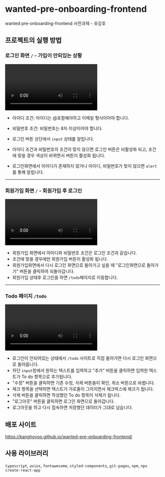 # wanted-pre-onboarding-frontend

wanted pre-onboarding-frontend 사전과제 - 유강호

## 프로젝트의 실행 방법

### 로그인 화면 `/` - 가입이 안되있는 상황

<video src="./video/로그인 화면.mov"></video>

- 아이디 조건: 아이디는 @포함해야하고 이메일 형식이어야 합니다.

- 비밀번호 조건: 비밀번호는 8자 이상이어야 합니다.
- 로그인 버튼 상단에서 `input` 상태를 알립니다.
- 아이디 조건과 비밀번호의 조건이 맞지 않으면 로그인 버튼은 비활성화 되고, 조건에 맞을 경우 색상이 바뀌면서 버튼이 활성화 됩니다.

- 로그인화면에서 아이디가 존재하지 않거나 아이디, 비밀번호가 맞지 않으면 `alert`를 통해 알립니다.

---

### 회원가입 화면 `/` - 회원가입 후 로그인

<video src="./video/회원가입 화면.mov"></video>

- 회원가입 화면에서 아이디와 비밀번호 조건은 로그인 조건과 같습니다.
- 조건에 맞을 경우에만 회원가입 버튼이 활성화 됩니다.
- 회원가입화면에서 다시 로그인 화면으로 돌아가고 싶을 때 "로그인화면으로 돌아가기" 버튼을 클릭하여 되돌아갑니다.
- 회원가입 상태후 로그인을 하면 `/todo`페이지로 이동합니다.

---

### Todo 페이지 `/todo`

<video src="./video/Todo 화면.mov"></video>

- 로그인이 안되어있는 상태에서 `/todo` 사이트로 직접 들어가면 다시 로그인 화면으로 돌아옵니다.
- 하단 `input`창에서 원하는 텍스트를 입력하고 "추가" 버튼을 클릭하면 입력한 텍스트가 To do 항목으로 추가됩니다.
- "수정" 버튼을 클릭하면 기존 수정, 삭제 버튼들이 확인, 취소 버튼으로 바뀝니다.
- 체크 항목을 선택하면 텍스트가 가로줄이 그어지면서 체크박스에 체크가 됩니다.
- 삭제 버튼을 클릭하면 작성했던 To do 항목이 삭제가 됩니다.
- "로그아웃" 버튼을 클릭하면 로그인 화면으로 돌아갑니다.
- 로그아웃을 하고 다시 접속하면 저장했던 데이터가 그대로 남습니다.

## 배포 사이트

https://kanghoyoo.github.io/wanted-pre-onboarding-frontend/

## 사용 라이브러리

`typescript`, `axios`, `fontawesome`, `styled-components`, `git-pages`, `npm`, `npx create-react-app`
